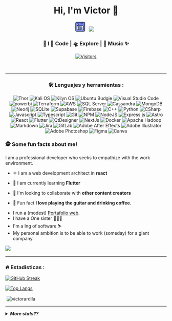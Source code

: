 <div align="center">
  <h1> Hi, I'm Victor 👋 </h1>
</div>

<p align='center'>
  <a href="https://www.linkedin.com/in/victor-ardila-31a94b230/"><img height="30" src="https://raw.githubusercontent.com/8bithemant/8bithemant/master/linkedin.png?raw=true"></a>&nbsp;&nbsp;
  <a href="https://portafolio-web-profesional.web.app/"><img height="30" src="https://github.com/Valfonsoardila10/Valfonsoardila10/assets/106699036/2d666194-7433-4bc9-926e-8d70b7e3cb33"></a>&nbsp;&nbsp;
<!--   <a href="https://devpost.com/Nathan13888"><img height="30" src="https://raw.githubusercontent.com/8bithemant/8bithemant/master/devto.png?raw=true"></a>&nbsp;&nbsp; -->
</p>

<div align="center">
<h3> 🚀 I 💖 Code | 🛸 Explore | 🎸 Music ✨</h3>
</div>

<!--<img src="https://i.ibb.co/sg1PbY6/veI5xzMF.gif">-->
<!--<h1><img src="https://emojis.slackmojis.com/emojis/images/1562883039/5948/bongo_blob.gif?1562883039" width="30"> <img src="https://emojis.slackmojis.com/emojis/images/1563480763/5999/meow_party.gif?1563480763" width="30"> <img src="https://emojis.slackmojis.com/emojis/images/1547582922/5197/party_blob.gif?1547582922" width="45"> I'm Nathan~! <img src="https://emojis.slackmojis.com/emojis/images/1547582922/5197/party_blob.gif?1547582922" width="45"> <img src="https://emojis.slackmojis.com/emojis/images/1563480763/5999/meow_party.gif?1563480763" width="30"> <img src="https://emojis.slackmojis.com/emojis/images/1536351075/4595/blob-turtle.gif?1536351075" width="35"><h1>-->

<div align="center">
<!--
![visitor badge](https://visitor-badge.laobi.icu/badge?page_id=valfonsoardila10.visitor-badge&format=true&left_color=grey&right_color=yellow&left_text=Visitas-al-perfil)-->

[![Visitors](https://api.visitorbadge.io/api/visitors?path=https%3A%2F%2Fgithub.com%2Fvictorardila&label=Visitantes%20al%20perfil&labelColor=%23ffffff&countColor=%238b0000)](https://github.com/VictorArdila)

<br>

---

### :hammer_and_wrench: Lenguajes y herramientas :

<img src="https://img.shields.io/badge/Tor-7D4698?style=for-the-badge&logo=Tor-Browser&logoColor=white" alt="Thor">
<img src="https://img.shields.io/badge/OS-Kali-02569B?labelColor=111111&style=for-the-badge&logo=kalilinux&logoColor=white" alt="Kali OS">
<img src="https://img.shields.io/badge/OS-Kilyn_OS-4E7DBA?labelColor=111111&style=for-the-badge&logo=ubuntu&logoColor=white" alt="Kilyn OS">
<img src="https://img.shields.io/badge/OS-Ubuntu_Budgie-6F4B25?labelColor=111111&style=for-the-badge&logo=ubuntu&logoColor=white" alt="Ubuntu Budgie">
<img src="https://img.shields.io/badge/Editor-VS_Code-007ACC?labelColor=111111&style=for-the-badge&logo=visual-studio-code&logoColor=white" alt="Visual Studio Code">
<img decoding="async" src="https://img.shields.io/badge/Power_BI-FFBE00?style=for-the-badge&logo=Power-BI&logoColor=white" alt="powerbi"/>
<img decoding="async" src="https://img.shields.io/badge/terraform-%235835CC.svg?style=for-the-badge&logo=terraform&logoColor=white" alt="Terraform" />
<img decodign="async" src="https://img.shields.io/badge/AWS-%23FF9900.svg?style=for-the-badge&logo=amazon-aws&logoColor=white" alt="AWS" />
<img decoding="async" src="https://img.shields.io/badge/Microsoft%20SQL%20Server-CC2927?labelColor=111111&style=for-the-badge&logo=microsoft%20sql%20server&logoColor=white" alt="SQL Server"/>
<img decoding="async" src="https://img.shields.io/badge/Apache_Cassandra-1287B1?labelColor=111111&style=for-the-badge&logo=apache-cassandra&logoColor=white&color=black" alt="Cassandra"/>
<img decoding="async" src="https://img.shields.io/badge/MongoDB-47A248?labelColor=111111&style=for-the-badge&logo=mongodb&logoColor=white" alt="MongoDB"/>
<img decoding="async" src="https://img.shields.io/badge/Neo4j-008CC1?labelColor=111111&style=for-the-badge&logo=neo4j&logoColor=white" alt="Neo4j"/>
<img decoding="async" src="https://img.shields.io/badge/SQLite-003B57?labelColor=111111&style=for-the-badge&logo=sqlite&logoColor=white" alt="SQLite"/>
<img decoding="async" src="https://img.shields.io/badge/Supabase-3ECF8E?labelColor=111111&style=for-the-badge&logo=supabase&logoColor=white" alt="Supabase"/>
<img src="https://img.shields.io/badge/firebase-a08021?labelColor=111111&style=for-the-badge&logo=firebase&logoColor=ffcd34" alt="Firebase">
<img src="https://img.shields.io/badge/-C++-00599C?style=for-the-badge&logo=c%2B%2B&logoColor=white" alt="C++">
<img src="https://img.shields.io/badge/-Python-3776AB?style=for-the-badge&logo=python&logoColor=white" alt="Python">
<img src="https://img.shields.io/badge/.NET-5C2D91?style=for-the-badge&logo=.net&logoColor=white" alt="CSharp">
<img src="https://img.shields.io/badge/-Javascript-F7DF1E?style=for-the-badge&logo=javascript&logoColor=white" alt="Javascript">
<img src="https://img.shields.io/badge/-Typescript-007ACC?style=for-the-badge&logo=typescript&logoColor=white" alt="Typescript">
<img src="https://img.shields.io/badge/-Git-F05032?style=for-the-badge&logo=git&logoColor=white" alt="Git">
<img src="https://img.shields.io/badge/-NPM-CB3837?style=for-the-badge&logo=npm&logoColor=white" alt="NPM">
<img src="https://img.shields.io/badge/node.js-6DA55F?style=for-the-badge&logo=node.js&logoColor=white" alt="NodeJS">
<img src="https://img.shields.io/badge/express.js-%23404d59.svg?style=for-the-badge&logo=express&logoColor=%2361DAFB" alt="Express.js">
<img src="https://img.shields.io/badge/astro-%232C2052.svg?style=for-the-badge&logo=astro&logoColor=white" alt="Astro">
<img src="https://img.shields.io/badge/-React-61DAFB?style=for-the-badge&logo=react&logoColor=black" alt="React">
<img src="https://img.shields.io/badge/-Flutter-02569B?style=for-the-badge&logo=flutter&logoColor=white" alt="Flutter">
<img src="https://img.shields.io/badge/Qt-%23217346.svg?style=for-the-badge&logo=Qt&logoColor=white" alt="QtDesigner">
<img src="https://img.shields.io/badge/-Next.js-000000?style=for-the-badge&logo=next.js&logoColor=white" alt="NextJs">
<img src="https://img.shields.io/badge/-Docker-46a2f1?style=for-the-badge&logo=docker&logoColor=black" alt="Docker">
<img src="https://img.shields.io/badge/Apache%20Hadoop-66CCFF?style=for-the-badge&logo=apachehadoop&logoColor=black" alt="Apache Hadoop">
<img src="https://img.shields.io/badge/-Markdown-000000?style=for-the-badge&logo=markdown&logoColor=white" alt="Markdown">
<img src="https://img.shields.io/badge/jira-%230A0FFF.svg?style=for-the-badge&logo=jira&logoColor=white" alt="Jira">
<img src="https://img.shields.io/badge/gitlab-%23181717.svg?style=for-the-badge&logo=gitlab&logoColor=white" alt="GitLab">
<img src="https://img.shields.io/badge/Adobe%20After%20Effects-9999FF.svg?style=for-the-badge&logo=Adobe%20After%20Effects&logoColor=white" alt="Adobe After Effects">
<img src="https://img.shields.io/badge/adobe%20illustrator-%23FF9A00.svg?style=for-the-badge&logo=adobe%20illustrator&logoColor=white" alt="Adobe Illustrator">
<img src="https://img.shields.io/badge/adobe%20photoshop-%2331A8FF.svg?style=for-the-badge&logo=adobe%20photoshop&logoColor=white" alt="Adobe Photoshop">
<img src="https://img.shields.io/badge/figma-%23F24E1E.svg?style=for-the-badge&logo=figma&logoColor=white" alt="Figma">
<img src="https://img.shields.io/badge/Canva-%2300C4CC.svg?style=for-the-badge&logo=Canva&logoColor=white" alt="Canva">

<!--
<img src="https://img.shields.io/badge/-Heroku-430098?style=for-the-badge&logo=heroku&logoColor=white" alt="Heroku">
<img src="https://img.shields.io/badge/-Netlify-00C7B7?style=for-the-badge&logo=netlify&logoColor=white" alt="Netlify">
<img src="https://img.shields.io/badge/-Digital_Ocean-0080FF?style=for-the-badge&logo=digitalocean&logoColor=white" alt="Digital Ocean">
<img src="https://img.shields.io/badge/-MongoDB-13aa52?style=for-the-badge&logo=mongodb&logoColor=white" alt="MongoDB">


--></div>

<h3> 🕵 Some fun facts about me! </h3>

I am a professional developer who seeks to empathize with the work environment.

- ⚛️ I am a web development architect in **react**

- 📱 I am currently learning **Flutter**

- 👯 I'm looking to collaborate with **other content creators**

- 🔭 Fun fact **I love playing the guitar and drinking coffee.**
<ul>
  <li>
    I run a (modest) <a href="https://portafolio-web-profesional.web.app/">Portafolio web</a>.
  </li>
  <li>
    I have a One sister 🧑‍🤝‍🧑
  </li>
  <li>
    I'm a Ing of software ⛷️
  </li>
  <li>
    My personal ambition is to be able to work (someday) for a giant company.
  </li>
</ul>

<img src="https://github-readme-activity-graph.vercel.app/graph?username=victorardila&theme=dracula">

---

### :fire: Estadisticas :

[![GitHub Streak](http://github-readme-streak-stats.herokuapp.com?user=victorardila&theme=dark&background=#4C2882)](https://git.io/streak-stats)

[![Top Langs](https://github-readme-stats.vercel.app/api/top-langs/?username=victorardila&layout=compact&theme=vision-friendly-dark)](https://github.com/anuraghazra/github-readme-stats)

<p>&nbsp;<img align="center" src="https://github-readme-stats.vercel.app/api?username=victorardila&show_icons=true" alt="victorardila" /></p>

<!--START_SECTION:waka-->
<!--END_SECTION:waka-->

---
 
<details>
  <summary><b><i>More stats??</i></b></summary>
  <br>
  <ol>
    <li>
      <a href="https://api.visitorbadge.io/api/visitors?path=https%3A%2F%2Fgithub.com%2Fvictorardila&label=Visitantes%20al%20perfil&labelColor=%23ffffff&countColor=%238b0000">Visitor Badge Reloaded</a>
    </li>
    <li>
      <a href="https://metrics.lecoq.io/insights/victorardila">Lowlighter's Metrics</a>
    </li>
    <li>
      <a href="https://github.com/anmol098/waka-readme-stats">waka-readme-stats</a>
    </li>
    <li>
      <a href="https://github.com/anuraghazra/github-readme-stats">github-readme-stats</a>
    </li>
  </ol>
</details>
